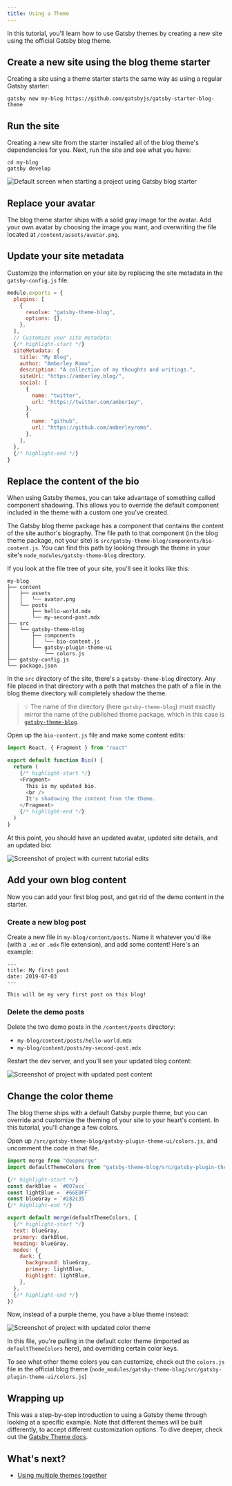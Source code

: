 ```yaml
---
title: Using a Theme
---
```


In this tutorial, you'll learn how to use Gatsby themes by creating a new site using the official Gatsby blog theme.

## Create a new site using the blog theme starter

Creating a site using a theme starter starts the same way as using a regular Gatsby starter:

```shell
gatsby new my-blog https://github.com/gatsbyjs/gatsby-starter-blog-theme
```

## Run the site

Creating a new site from the starter installed all of the blog theme's dependencies for you. Next, run the site and see what you have:

```shell
cd my-blog
gatsby develop
```

![Default screen when starting a project using Gatsby blog starter](./images/starter-blog-theme-default.png)

## Replace your avatar

The blog theme starter ships with a solid gray image for the avatar. Add your own avatar by choosing the image you want, and overwriting the file located at `/content/assets/avatar.png`.

## Update your site metadata

Customize the information on your site by replacing the site metadata in the `gatsby-config.js` file.

```javascript:title=gatsby-config.js
module.exports = {
  plugins: [
    {
      resolve: "gatsby-theme-blog",
      options: {},
    },
  ],
  // Customize your site metadata:
  {/* highlight-start */}
  siteMetadata: {
    title: "My Blog",
    author: "Amberley Romo",
    description: "A collection of my thoughts and writings.",
    siteUrl: "https://amberley.blog/",
    social: [
      {
        name: "twitter",
        url: "https://twitter.com/amber1ey",
      },
      {
        name: "github",
        url: "https://github.com/amberleyromo",
      },
    ],
  },
  {/* highlight-end */}
}
```

## Replace the content of the bio

When using Gatsby themes, you can take advantage of something called component shadowing. This allows you to override the default component included in the theme with a custom one you've created.

The Gatsby blog theme package has a component that contains the content of the site author's biography. The file path to that component (in the blog theme package, not your site) is `src/gatsby-theme-blog/components/bio-content.js`. You can find this path by looking through the theme in your site's `node_modules/gatsby-theme-blog` directory.

If you look at the file tree of your site, you'll see it looks like this:

```text
my-blog
├── content
│   ├── assets
│   │   └── avatar.png
│   └── posts
│       ├── hello-world.mdx
│       └── my-second-post.mdx
├── src
│   └── gatsby-theme-blog
│       ├── components
│       │   └── bio-content.js
│       └── gatsby-plugin-theme-ui
│           └── colors.js
├── gatsby-config.js
└── package.json
```

In the `src` directory of the site, there's a `gatsby-theme-blog` directory. Any file placed in that directory with a path that matches the path of a file in the blog theme directory will completely shadow the theme.

> 💡 The name of the directory (here `gatsby-theme-blog`) must exactly mirror the name of the published theme package, which in this case is [`gatsby-theme-blog`](https://www.npmjs.com/package/gatsby-theme-blog).

Open up the `bio-content.js` file and make some content edits:

```jsx:title=bio-content.js
import React, { Fragment } from "react"

export default function Bio() {
  return (
    {/* highlight-start */}
    <Fragment>
      This is my updated bio.
      <br />
      It's shadowing the content from the theme.
    </Fragment>
    {/* highlight-end */}
  )
}
```

At this point, you should have an updated avatar, updated site details, and an updated bio:

![Screenshot of project with current tutorial edits](./images/starter-blog-theme-edited.png)

## Add your own blog content

Now you can add your first blog post, and get rid of the demo content in the starter.

### Create a new blog post

Create a new file in `my-blog/content/posts`. Name it whatever you'd like (with a `.md` or `.mdx` file extension), and add some content! Here's an example:

```mdx:title=my-blog/content/posts/my-first-post.mdx
---
title: My first post
date: 2019-07-03
---

This will be my very first post on this blog!
```

### Delete the demo posts

Delete the two demo posts in the `/content/posts` directory:

- `my-blog/content/posts/hello-world.mdx`
- `my-blog/content/posts/my-second-post.mdx`

Restart the dev server, and you'll see your updated blog content:

![Screenshot of project with updated post content](./images/starter-blog-theme-updated-content.png)

## Change the color theme

The blog theme ships with a default Gatsby purple theme, but you can override and customize the theming of your site to your heart's content. In this tutorial, you'll change a few colors.

Open up `/src/gatsby-theme-blog/gatsby-plugin-theme-ui/colors.js`, and uncomment the code in that file.

```javascript:title=colors.js
import merge from "deepmerge"
import defaultThemeColors from "gatsby-theme-blog/src/gatsby-plugin-theme-ui/colors"

{/* highlight-start */}
const darkBlue = `#007acc`
const lightBlue = `#66E0FF`
const blueGray = `#282c35`
{/* highlight-end */}

export default merge(defaultThemeColors, {
  {/* highlight-start */}
  text: blueGray,
  primary: darkBlue,
  heading: blueGray,
  modes: {
    dark: {
      background: blueGray,
      primary: lightBlue,
      highlight: lightBlue,
    },
  },
  {/* highlight-end */}
})
```

Now, instead of a purple theme, you have a blue theme instead:

![Screenshot of project with updated color theme](./images/starter-blog-theme-updated-colors.png)

In this file, you're pulling in the default color theme (imported as `defaultThemeColors` here), and overriding certain color keys.

To see what other theme colors you can customize, check out the `colors.js` file in the official blog theme (`node_modules/gatsby-theme-blog/src/gatsby-plugin-theme-ui/colors.js`)

## Wrapping up

This was a step-by-step introduction to using a Gatsby theme through looking at a specific example. Note that different themes will be built differently, to accept different customization options. To dive deeper, check out the [Gatsby Theme docs](/docs/themes/).

## What's next?

- [Using multiple themes together](/tutorial/using-multiple-themes-together/)
